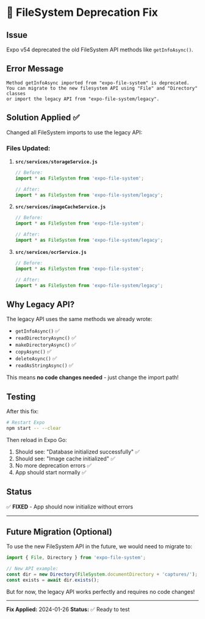 # 🔧 FileSystem Deprecation Fix

## Issue
Expo v54 deprecated the old FileSystem API methods like `getInfoAsync()`.

## Error Message
```
Method getInfoAsync imported from "expo-file-system" is deprecated.
You can migrate to the new filesystem API using "File" and "Directory" classes 
or import the legacy API from "expo-file-system/legacy".
```

## Solution Applied ✅

Changed all FileSystem imports to use the legacy API:

### Files Updated:
1. **`src/services/storageService.js`**
   ```javascript
   // Before:
   import * as FileSystem from 'expo-file-system';
   
   // After:
   import * as FileSystem from 'expo-file-system/legacy';
   ```

2. **`src/services/imageCacheService.js`**
   ```javascript
   // Before:
   import * as FileSystem from 'expo-file-system';
   
   // After:
   import * as FileSystem from 'expo-file-system/legacy';
   ```

3. **`src/services/ocrService.js`**
   ```javascript
   // Before:
   import * as FileSystem from 'expo-file-system';
   
   // After:
   import * as FileSystem from 'expo-file-system/legacy';
   ```

## Why Legacy API?

The legacy API uses the same methods we already wrote:
- `getInfoAsync()` ✅
- `readDirectoryAsync()` ✅
- `makeDirectoryAsync()` ✅
- `copyAsync()` ✅
- `deleteAsync()` ✅
- `readAsStringAsync()` ✅

This means **no code changes needed** - just change the import path!

## Testing

After this fix:
```bash
# Restart Expo
npm start -- --clear
```

Then reload in Expo Go:
1. Should see: "Database initialized successfully" ✅
2. Should see: "Image cache initialized" ✅
3. No more deprecation errors ✅
4. App should start normally ✅

## Status

✅ **FIXED** - App should now initialize without errors

---

## Future Migration (Optional)

To use the new FileSystem API in the future, we would need to migrate to:

```javascript
import { File, Directory } from 'expo-file-system';

// New API example:
const dir = new Directory(FileSystem.documentDirectory + 'captures/');
const exists = await dir.exists();
```

But for now, the legacy API works perfectly and requires no code changes!

---

**Fix Applied:** 2024-01-26
**Status:** ✅ Ready to test
